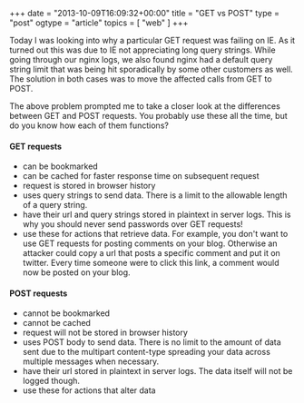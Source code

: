 +++
date = "2013-10-09T16:09:32+00:00"
title = "GET vs POST"
type = "post"
ogtype = "article"
topics = [ "web" ]
+++

Today I was looking into why a particular GET request was failing on IE. As it turned out this was due to IE not appreciating long query strings. While going through our nginx logs, we also found nginx had a default query string limit that was being hit sporadically by some other customers as well. The solution in both cases was to move the affected calls from GET to POST.

The above problem prompted me to take a closer look at the differences between GET and POST requests. You probably use these all the time, but do you know how each of them functions?

#### GET requests

- can be bookmarked
- can be cached for faster response time on subsequent request
- request is stored in browser history
- uses query strings to send data. There is a limit to the allowable length of a query string.
- have their url and query strings stored in plaintext in server logs. This is why you should never send passwords over GET requests!
- use these for actions that retrieve data. For example, you don't want to use GET requests for posting comments on your blog. Otherwise an attacker could copy a url that posts a specific comment and put it on twitter. Every time someone were to click this link, a comment would now be posted on your blog.

#### POST requests

- cannot be bookmarked
- cannot be cached
- request will not be stored in browser history
- uses POST body to send data. There is no limit to the amount of data sent due to the multipart content-type spreading your data across multiple messages when necessary.
- have their url stored in plaintext in server logs. The data itself will not be logged though.
- use these for actions that alter data
